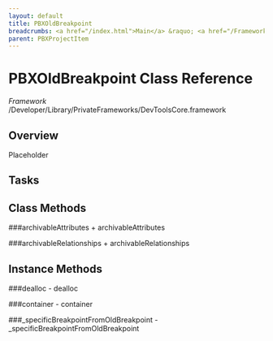 ```yaml
---
layout: default
title: PBXOldBreakpoint
breadcrumbs: <a href="/index.html">Main</a> &raquo; <a href="/Frameworks.html">Framework</a> &raquo; <a href="/Frameworks/DevToolsCore.html">DevToolsCore</a> &raquo; PBXOldBreakpoint
parent: PBXProjectItem 
---
```

# PBXOldBreakpoint Class Reference

*Framework* /Developer/Library/PrivateFrameworks/DevToolsCore.framework

## Overview

Placeholder

## Tasks

## Class Methods

<a name="+archivableAttributes"></a>
###archivableAttributes
    + archivableAttributes

<a name="+archivableRelationships"></a>
###archivableRelationships
    + archivableRelationships

## Instance Methods

<a name="-dealloc"></a>
###dealloc
    - dealloc

<a name="-container"></a>
###container
    - container

<a name="-_specificBreakpointFromOldBreakpoint"></a>
###_specificBreakpointFromOldBreakpoint
    - _specificBreakpointFromOldBreakpoint

